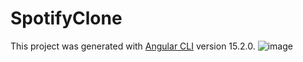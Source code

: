 # SpotifyClone

This project was generated with [Angular CLI](https://github.com/angular/angular-cli) version 15.2.0.
![image](https://github.com/rhythm-chicmic/Blogging-App/assets/125264783/3b718d31-cc9f-476f-903d-81044adcbe8b)
